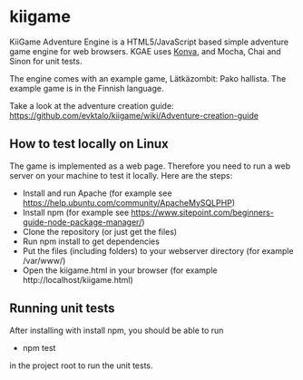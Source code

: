 kiigame
=======

KiiGame Adventure Engine is a HTML5/JavaScript based simple adventure game engine for web browsers. KGAE uses [Konva](https://konvajs.org), and Mocha, Chai and Sinon for unit tests.

The engine comes with an example game, Lätkäzombit: Pako hallista. The example game is in the Finnish language.

Take a look at the adventure creation guide: https://github.com/evktalo/kiigame/wiki/Adventure-creation-guide

How to test locally on Linux
----------------------------

The game is implemented as a web page. Therefore you need to run a web server on your machine to test it locally. Here are the steps:

 * Install and run Apache (for example see https://help.ubuntu.com/community/ApacheMySQLPHP)
 * Install npm (for example see https://www.sitepoint.com/beginners-guide-node-package-manager/)
 * Clone the repository (or just get the files)
 * Run npm install to get dependencies
 * Put the files (including folders) to your webserver directory (for example /var/www/)
 * Open the kiigame.html in your browser (for example http://localhost/kiigame.html)

Running unit tests
------------------

After installing with install npm, you should be able to run

 * npm test
 
in the project root to run the unit tests.

